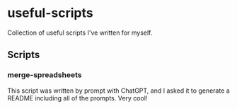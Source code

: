 # useful-scripts
Collection of useful scripts I've written for myself.

## Scripts

### merge-spreadsheets
This script was written by prompt with ChatGPT, and I asked it to generate a README including all of the prompts. Very cool!

